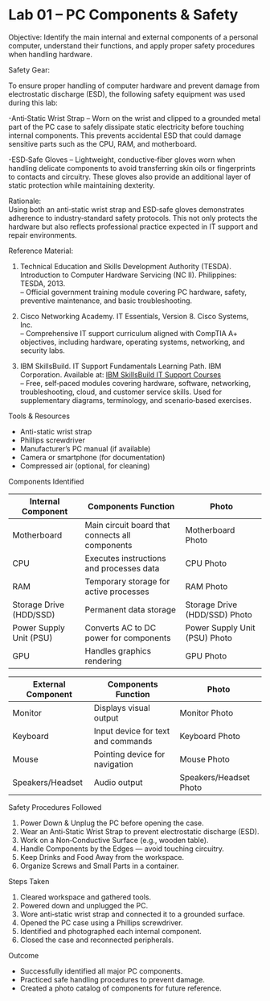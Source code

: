 # Lab 01 – PC Components & Safety

Objective:
Identify the main internal and external components of a personal computer, understand their functions, and apply proper safety procedures when handling hardware.

Safety Gear: 

To ensure proper handling of computer hardware and prevent damage from electrostatic discharge (ESD), the following safety equipment was used during this lab:

-Anti‑Static Wrist Strap – Worn on the wrist and clipped to a grounded metal part of the PC case to safely dissipate static electricity before touching internal components. This prevents accidental ESD that could damage sensitive parts such as the CPU, RAM, and motherboard.

-ESD‑Safe Gloves – Lightweight, conductive‑fiber gloves worn when handling delicate components to avoid transferring skin oils or fingerprints to contacts and circuitry. These gloves also provide an additional layer of static protection while maintaining dexterity.

Rationale:  
Using both an anti‑static wrist strap and ESD‑safe gloves demonstrates adherence to industry‑standard safety protocols. This not only protects the hardware but also reflects professional practice expected in IT support and repair environments.

 Reference Material:
1. Technical Education and Skills Development Authority (TESDA). Introduction to Computer Hardware Servicing (NC II). Philippines: TESDA, 2013.  
    – Official government training module covering PC hardware, safety, preventive maintenance, and basic troubleshooting.

2. Cisco Networking Academy. IT Essentials, Version 8. Cisco Systems, Inc.  
    – Comprehensive IT support curriculum aligned with CompTIA A+ objectives, including hardware, operating systems, networking, and security labs.

3. IBM SkillsBuild. IT Support Fundamentals Learning Path. IBM Corporation. Available at: [IBM SkillsBuild IT Support Courses](https://skillsbuild.org/students/course-catalog/it-support)  
    – Free, self‑paced modules covering hardware, software, networking, troubleshooting, cloud, and customer service skills. Used for supplementary diagrams, terminology, and scenario‑based exercises.

Tools & Resources
- Anti-static wrist strap
- Phillips screwdriver
- Manufacturer’s PC manual (if available)
- Camera or smartphone (for documentation)
- Compressed air (optional, for cleaning)

Components Identified

| Internal Component |             Components Function                 |    Photo       
|--------------------|-------------------------------------------------|----------------|
| Motherboard        | Main circuit board that connects all components | Motherboard Photo  |
| CPU                | Executes instructions and processes data        | CPU Photo  |
| RAM                | Temporary storage for active processes          | RAM Photo  |
| Storage Drive (HDD/SSD) | Permanent data storage                     | Storage Drive (HDD/SSD) Photo  |
| Power Supply Unit (PSU) | Converts AC to DC power for components     | Power Supply Unit (PSU) Photo  |
| GPU                | Handles graphics rendering                      |  GPU Photo  |
 
|External Component | Components Function  |  Photo    |
|-------------------|----------------------|-----------|
| Monitor  | Displays visual output        |  Monitor Photo    |
| Keyboard | Input device for text and commands | Keyboard Photo |
| Mouse    | Pointing device for navigation     | Mouse Photo |
| Speakers/Headset | Audio output | Speakers/Headset Photo |

Safety Procedures Followed
1. Power Down & Unplug the PC before opening the case.
2. Wear an Anti‑Static Wrist Strap to prevent electrostatic discharge (ESD).
3. Work on a Non‑Conductive Surface (e.g., wooden table).
4. Handle Components by the Edges — avoid touching circuitry.
5. Keep Drinks and Food Away from the workspace.
6. Organize Screws and Small Parts in a container.

Steps Taken
1. Cleared workspace and gathered tools.
2. Powered down and unplugged the PC.
3. Wore anti‑static wrist strap and connected it to a grounded surface.
4. Opened the PC case using a Phillips screwdriver.
5. Identified and photographed each internal component.
6. Closed the case and reconnected peripherals.

 Outcome
- Successfully identified all major PC components.
- Practiced safe handling procedures to prevent damage.
- Created a photo catalog of components for future reference.


